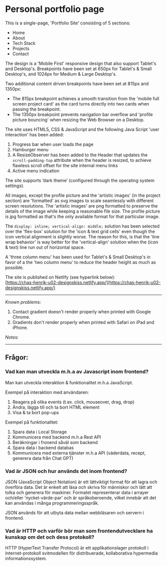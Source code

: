 # Personal portfolio page

This is a single-page, 'Portfolio Site' consisting of 5 sections:
- Home
- About
- Tech Stack
- Projects
- Contact

The design is a 'Mobile First' responsive design that also support Tablet's and Desktop's. Breakpoints have been set at 650px for Tablet's & Small Desktop's, and 1024px for Medium & Large Desktop's.  
  
Two additional content driven breakpoints have been set at 815px and 1350px:  
- The 815px breakpoint achieves a smooth transition from the 'mobile full screen project card' as the card turns directly into two cards when passing the breakpoint.  
- The 1350px breakpoint prevents navigation bar overflow and 'profile picture bouncing' when resizing the Web Browser on a Desktop.  
  
The site uses HTML5, CSS & JavaScript and the following Java Script 'user interaction' has been added:
1. Progress bar when user loads the page
2. Hamburger menu
3. A ResizeObserver has been added to the Header that updates the `scroll-padding-top` attribute when the header is resized, to achieve flawless scroll offset for the site internal menu links
4. Active menu indication

The site supports ‘dark theme’ (configured through the operating system settings).  
  
All images, except the profile picture and the 'artistic images' (in the project section) are 'formatted' as svg images to scale seamlessly with different screen resolutions. The 'artistic images' are png formatted to preserve the details of the image while keeping a reasonable file size. The profile picture is jpg formatted as that's the only available format for that particular image.  
  
The `display: inline; vertical-align: middle;` solution has been selected over the 'flex-box' solution for the 'icon & text grid cells' even though the icon vertical alignment is slightly worse. The reason for this, is that the 'line wrap behavior' is way better for the 'vertical-align' solution when the (icon & text) line run out of horizontal space.
  
A 'three column menu' has been used for Tablet's & Small Desktop's in favor of a the 'two column menu' to reduce the header height as much as possible.

The site is published on Netlify (see hyperlink below):  
[https://chas-henrik-u02-designskiss.netlify.app/](https://chas-henrik-u02-designskiss.netlify.app/)
  
***
*Known problems:*
1. Contact gradient doesn't render properly when printed with Google Chrome.
2. Gradients don't render properly when printed with Safari on iPad and iPhone.

*Notes:*

***

## Frågor:

### Vad kan man utveckla m.h.a av Javascript inom frontend?
Man kan utveckla interaktion & funktionalitet m.h.a JavaScript.  

Exempel på interaktion med användaren:
1. Reagera på olika events (t.ex. click, mouseover, drag, drop)
2. Ändra, lägga till och ta bort HTML element
3. Visa & ta bort pop-ups

Exempel på funktionalitet:
1. Spara data i Local Storage
2. Kommunicera med backend m.h.a Rest API
3. Beräkningar i fronend såväl som backend
4. Spara data i backend databas
5. Kommunicera med externa tjänster m.h.a API (väderdata, recept, generera data från Chat GPT)
  
  
### Vad är JSON och hur används det inom frontend?

JSON (JavaScript Object Notation) är ett lättviktigt format för att lagra och överföra data. Det är enkelt att läsa och skriva för människor och lätt att tolka och generera för maskiner. Formatet representerar data i arrayer och/eller 'nyckel-värde-par' och är språkoberoende, vilket innebär att det kan användas i många programmeringsspråk.  
  
JSON används för att utbyta data mellan webbläsaren och servern i frontend. 
  
### Vad är HTTP och varför bör man som frontendutvecklare ha kunskap om det och dess protokoll?

HTTP (HyperText Transfer Protocol) är ett applikationslager protokoll i Internet-protokoll svitmodellen för distribuerade, kollaborativa hypermedia informationssystem.
